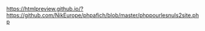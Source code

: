 

https://htmlpreview.github.io/?https://github.com/NikEurope/phpafich/blob/master/phppourlesnuls2site.php

